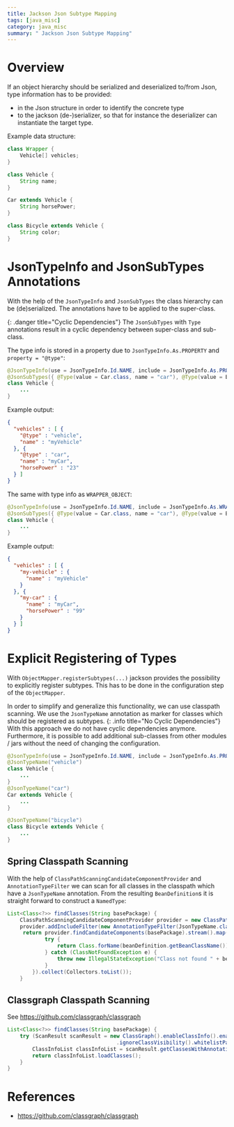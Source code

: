 ```yaml
---
title: Jackson Json Subtype Mapping
tags: [java_misc]
category: java_misc
summary: " Jackson Json Subtype Mapping"
---
```


# Overview

If an object hierarchy should be serialized and deserialized to/from Json, type information has to be provided:
* in the Json structure in order to identify the concrete type
* to the jackson (de-)serializer, so that for instance the deserializer can instantiate the target type.

Example data structure:
~~~java
class Wrapper {
    Vehicle[] vehicles;
}

class Vehicle {
    String name;
}

Car extends Vehicle {
    String horsePower;
}

class Bicycle extends Vehicle {
    String color;
}
~~~

# JsonTypeInfo and JsonSubTypes Annotations

With the help of the `JsonTypeInfo` and `JsonSubTypes` the class hierarchy can be (de)serialized. The annotations have to be 
applied to the super-class. 

{: .danger title="Cyclic Dependencies"}
The `JsonSubTypes` with `Type` annotations result in a cyclic dependency between super-class and sub-class.


The type info is stored in a property due to `JsonTypeInfo.As.PROPERTY` and `property = "@type"`:

~~~java
@JsonTypeInfo(use = JsonTypeInfo.Id.NAME, include = JsonTypeInfo.As.PROPERTY, property = "@type")
@JsonSubTypes({ @Type(value = Car.class, name = "car"), @Type(value = Bicycle.class, name = "bicycle"), })
class Vehicle {
    ...
}
~~~

Example output:
~~~json
{
  "vehicles" : [ {
    "@type" : "vehicle",
    "name" : "myVehicle"
  }, {
    "@type" : "car",
    "name" : "myCar",
    "horsePower" : "23"
  } ]
}
~~~


The same with type info as `WRAPPER_OBJECT`:

~~~java
@JsonTypeInfo(use = JsonTypeInfo.Id.NAME, include = JsonTypeInfo.As.WRAPPER_OBJECT, property = "@type")
@JsonSubTypes({ @Type(value = Car.class, name = "car"), @Type(value = Bicycle.class, name = "bicycle"), })
class Vehicle {
    ...
}
~~~

Example output:
~~~json
{
  "vehicles" : [ {
    "my-vehicle" : {
      "name" : "myVehicle"
    }
  }, {
    "my-car" : {
      "name" : "myCar",
      "horsePower" : "99"
    }
  } ]
}
~~~


# Explicit Registering of Types

With `ObjectMapper.registerSubtypes(...)` jackson provides the possibility to explicitly register subtypes. This has to be done 
in the configuration step of the `ObjectMapper`.

In order to simplify and generalize this functionality, we can use classpath scanning.
We use the `JsonTypeName` annotation as marker for classes which should be registered as subtypes.
{: .info title="No Cyclic Dependencies"}
With this approach we do not have cyclic dependencies anymore. Furthermore, it is possible to add additional sub-classes from 
other modules / jars without the need of changing the configuration.

~~~java
@JsonTypeInfo(use = JsonTypeInfo.Id.NAME, include = JsonTypeInfo.As.PROPERTY, property = "@type")
@JsonTypeName("vehicle")
class Vehicle {
    ...
}
@JsonTypeName("car")
Car extends Vehicle {
    ...
}

@JsonTypeName("bicycle")
class Bicycle extends Vehicle {
    ...
}
~~~

## Spring Classpath Scanning

With the help of `ClassPathScanningCandidateComponentProvider` and `AnnotationTypeFilter` we can scan for all classes in 
the classpath which have a `JsonTypeName` annotation. From the resulting `BeanDefinition`s it is straight forward to construct 
a `NamedType`:

~~~java
List<Class<?>> findClasses(String basePackage) {
    ClassPathScanningCandidateComponentProvider provider = new ClassPathScanningCandidateComponentProvider(false);
    provider.addIncludeFilter(new AnnotationTypeFilter(JsonTypeName.class));
     return provider.findCandidateComponents(basePackage).stream().map(beanDefinition -> {
            try {
                return Class.forName(beanDefinition.getBeanClassName());
            } catch (ClassNotFoundException e) {
                throw new IllegalStateException("Class not found " + beanDefinition.getBeanClassName(), e);
            }
        }).collect(Collectors.toList());
    }
~~~

## Classgraph Classpath Scanning

See <https://github.com/classgraph/classgraph>

~~~java
List<Class<?>> findClasses(String basePackage) {
    try (ScanResult scanResult = new ClassGraph().enableClassInfo().enableAnnotationInfo()
                                   .ignoreClassVisibility().whitelistPackages(basePackage).scan()) {
        ClassInfoList classInfoList = scanResult.getClassesWithAnnotation(JsonTypeName.class.getName());
        return classInfoList.loadClasses();
    }
}
~~~

# References

* <https://github.com/classgraph/classgraph>